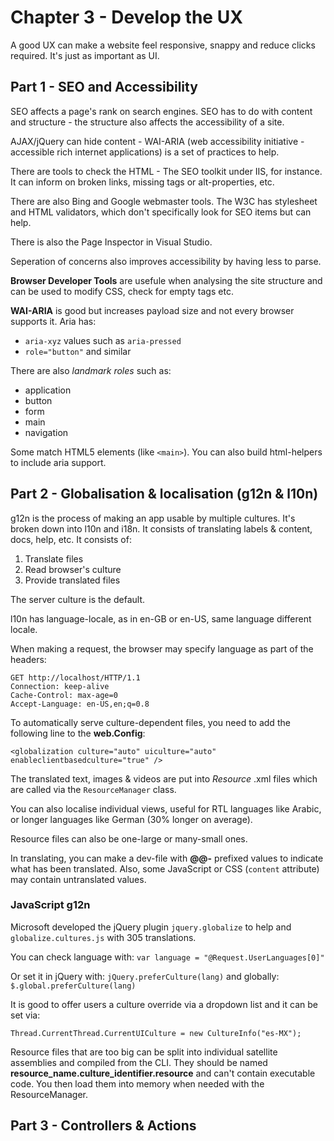 ﻿# Chapter 3 - Develop the UX

A good UX can make a website feel responsive, snappy and reduce clicks required. It's just as important as UI.

## Part 1 - SEO and Accessibility

SEO affects a page's rank on search engines. SEO has to do with content and structure - the structure also affects the accessibility of a site.

AJAX/jQuery can hide content - WAI-ARIA (web accessibility initiative - accessible rich internet applications) is a set of practices to help.

There are tools to check the HTML - The SEO toolkit under IIS, for instance. It can inform on broken links, missing tags or alt-properties, etc.

There are also Bing and Google webmaster tools. The W3C has stylesheet and HTML validators, which don't specifically look for SEO items but can help.

There is also the Page Inspector in Visual Studio.

Seperation of concerns also improves accessibility by having less to parse.

**Browser Developer Tools** are usefule when analysing the site structure and can be used to modify CSS, check for empty tags etc.

**WAI-ARIA** is good but increases payload size and not every browser supports it. Aria has:

* `aria-xyz` values such as `aria-pressed`
* `role="button"` and similar

There are also *landmark roles* such as:

* application
* button
* form
* main
* navigation

Some match HTML5 elements (like `<main>`). You can also build html-helpers to include aria support.


## Part 2 - Globalisation & localisation (g12n & l10n)

g12n is the process of making an app usable by multiple cultures. It's broken down into l10n and i18n. It consists of translating labels & content, docs, help, etc. It consists of:

1. Translate files
2. Read browser's culture
3. Provide translated files

The server culture is the default.

l10n has language-locale, as in en-GB or en-US, same language different locale.

When making a request, the browser may specify language as part of the headers:

```
GET http://localhost/HTTP/1.1
Connection: keep-alive
Cache-Control: max-age=0
Accept-Language: en-US,en;q=0.8
```

To automatically serve culture-dependent files, you need to add the following line to the **web.Config**:

`<globalization culture="auto" uiculture="auto" enableclientbasedculture="true" />`

The translated text, images & videos are put into *Resource* .xml files which are called via the `ResourceManager` class.

You can also localise individual views, useful for RTL languages like Arabic, or longer languages like German (30% longer on average).

Resource files can also be one-large or many-small ones.

In translating, you can make a dev-file with **@@-** prefixed values to indicate what has been translated. Also, some JavaScript or CSS (`content` attribute) may contain untranslated values.

### JavaScript g12n

Microsoft developed the jQuery plugin `jquery.globalize` to help and `globalize.cultures.js` with 305 translations.

You can check language with: `var language = "@Request.UserLanguages[0]"`

Or set it in jQuery with: `jQuery.preferCulture(lang)` and globally: `$.global.preferCulture(lang)`

It is good to offer users a culture override via a dropdown list and it can be set via:

`Thread.CurrentThread.CurrentUICulture = new CultureInfo("es-MX");`

Resource files that are too big can be split into individual satellite assemblies and compiled from the CLI. They should be named **resource_name.culture_identifier.resource** and can't contain executable code. You then load them into memory when needed with the ResourceManager.


## Part 3 - Controllers & Actions


